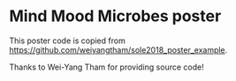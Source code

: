# Mind Mood Microbes poster


This poster code is copied from https://github.com/weiyangtham/sole2018_poster_example.

Thanks to Wei-Yang Tham for providing source code!